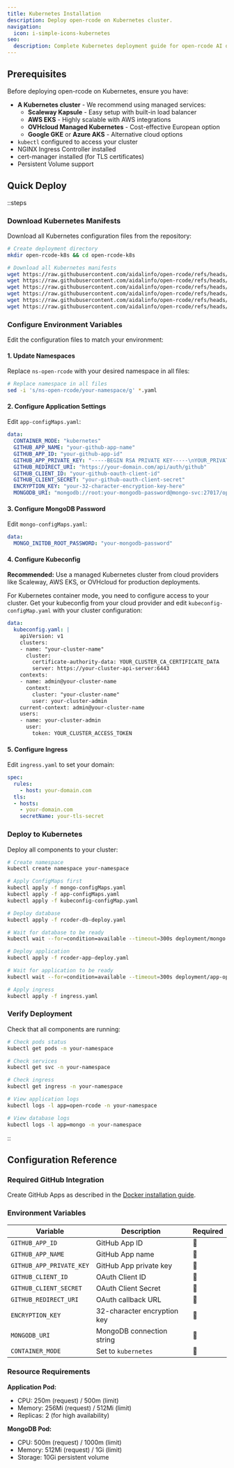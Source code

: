 ```yaml
---
title: Kubernetes Installation
description: Deploy open-rcode on Kubernetes cluster.
navigation:
  icon: i-simple-icons-kubernetes
seo:
  description: Complete Kubernetes deployment guide for open-rcode AI development platform.
---
```


## Prerequisites

Before deploying open-rcode on Kubernetes, ensure you have:

- **A Kubernetes cluster** - We recommend using managed services:
  - **Scaleway Kapsule** - Easy setup with built-in load balancer
  - **AWS EKS** - Highly scalable with AWS integrations
  - **OVHcloud Managed Kubernetes** - Cost-effective European option
  - **Google GKE** or **Azure AKS** - Alternative cloud options
- `kubectl` configured to access your cluster
- NGINX Ingress Controller installed
- cert-manager installed (for TLS certificates)
- Persistent Volume support

## Quick Deploy

::steps
### Download Kubernetes Manifests

Download all Kubernetes configuration files from the repository:

```bash [Terminal]
# Create deployment directory
mkdir open-rcode-k8s && cd open-rcode-k8s

# Download all Kubernetes manifests
wget https://raw.githubusercontent.com/aidalinfo/open-rcode/refs/heads/dev/setup/kubernetes/app-configMaps.yaml
wget https://raw.githubusercontent.com/aidalinfo/open-rcode/refs/heads/dev/setup/kubernetes/mongo-configMaps.yaml
wget https://raw.githubusercontent.com/aidalinfo/open-rcode/refs/heads/dev/setup/kubernetes/kubeconfig-configMap.yaml
wget https://raw.githubusercontent.com/aidalinfo/open-rcode/refs/heads/dev/setup/kubernetes/rcoder-db-deploy.yaml
wget https://raw.githubusercontent.com/aidalinfo/open-rcode/refs/heads/dev/setup/kubernetes/rcoder-app-deploy.yaml
wget https://raw.githubusercontent.com/aidalinfo/open-rcode/refs/heads/dev/setup/kubernetes/ingress.yaml
```

### Configure Environment Variables

Edit the configuration files to match your environment:

#### 1. Update Namespaces
Replace `ns-open-rcode` with your desired namespace in all files:

```bash [Terminal]
# Replace namespace in all files
sed -i 's/ns-open-rcode/your-namespace/g' *.yaml
```

#### 2. Configure Application Settings
Edit `app-configMaps.yaml`:

```yaml [app-configMaps.yaml]
data:
  CONTAINER_MODE: "kubernetes"
  GITHUB_APP_NAME: "your-github-app-name"
  GITHUB_APP_ID: "your-github-app-id"
  GITHUB_APP_PRIVATE_KEY: "-----BEGIN RSA PRIVATE KEY-----\nYOUR_PRIVATE_KEY_CONTENT\n-----END RSA PRIVATE KEY-----"
  GITHUB_REDIRECT_URI: "https://your-domain.com/api/auth/github"
  GITHUB_CLIENT_ID: "your-github-oauth-client-id"
  GITHUB_CLIENT_SECRET: "your-github-oauth-client-secret"
  ENCRYPTION_KEY: "your-32-character-encryption-key-here"
  MONGODB_URI: "mongodb://root:your-mongodb-password@mongo-svc:27017/openrcode?authSource=admin"
```

#### 3. Configure MongoDB Password
Edit `mongo-configMaps.yaml`:

```yaml [mongo-configMaps.yaml]
data:
  MONGO_INITDB_ROOT_PASSWORD: "your-mongodb-password"
```

#### 4. Configure Kubeconfig
**Recommended:** Use a managed Kubernetes cluster from cloud providers like Scaleway, AWS EKS, or OVHcloud for production deployments.

For Kubernetes container mode, you need to configure access to your cluster. Get your kubeconfig from your cloud provider and edit `kubeconfig-configMap.yaml` with your cluster configuration:

```yaml [kubeconfig-configMap.yaml]
data:
  kubeconfig.yaml: |
    apiVersion: v1
    clusters:
    - name: "your-cluster-name"
      cluster:
        certificate-authority-data: YOUR_CLUSTER_CA_CERTIFICATE_DATA
        server: https://your-cluster-api-server:6443
    contexts:
    - name: admin@your-cluster-name
      context:
        cluster: "your-cluster-name"
        user: your-cluster-admin
    current-context: admin@your-cluster-name
    users:
    - name: your-cluster-admin
      user:
        token: YOUR_CLUSTER_ACCESS_TOKEN
```

#### 5. Configure Ingress
Edit `ingress.yaml` to set your domain:

```yaml [ingress.yaml]
spec:
  rules:
    - host: your-domain.com
  tls:
  - hosts:
    - your-domain.com
    secretName: your-tls-secret
```

### Deploy to Kubernetes

Deploy all components to your cluster:

```bash [Terminal]
# Create namespace
kubectl create namespace your-namespace

# Apply ConfigMaps first
kubectl apply -f mongo-configMaps.yaml
kubectl apply -f app-configMaps.yaml
kubectl apply -f kubeconfig-configMap.yaml

# Deploy database
kubectl apply -f rcoder-db-deploy.yaml

# Wait for database to be ready
kubectl wait --for=condition=available --timeout=300s deployment/mongo -n your-namespace

# Deploy application
kubectl apply -f rcoder-app-deploy.yaml

# Wait for application to be ready
kubectl wait --for=condition=available --timeout=300s deployment/app-open-rcode -n your-namespace

# Apply ingress
kubectl apply -f ingress.yaml
```

### Verify Deployment

Check that all components are running:

```bash [Terminal]
# Check pods status
kubectl get pods -n your-namespace

# Check services
kubectl get svc -n your-namespace

# Check ingress
kubectl get ingress -n your-namespace

# View application logs
kubectl logs -l app=open-rcode -n your-namespace

# View database logs
kubectl logs -l app=mongo -n your-namespace
```
::

## Configuration Reference

### Required GitHub Integration

Create GitHub Apps as described in the [Docker installation guide](/getting-started/installation-docker#configure-github-integration).

### Environment Variables

| Variable | Description | Required |
|----------|-------------|----------|
| `GITHUB_APP_ID` | GitHub App ID |  |
| `GITHUB_APP_NAME` | GitHub App name |  |
| `GITHUB_APP_PRIVATE_KEY` | GitHub App private key |  |
| `GITHUB_CLIENT_ID` | OAuth Client ID |  |
| `GITHUB_CLIENT_SECRET` | OAuth Client Secret |  |
| `GITHUB_REDIRECT_URI` | OAuth callback URL |  |
| `ENCRYPTION_KEY` | 32-character encryption key |  |
| `MONGODB_URI` | MongoDB connection string |  |
| `CONTAINER_MODE` | Set to `kubernetes` |  |

### Resource Requirements

**Application Pod:**
- CPU: 250m (request) / 500m (limit)
- Memory: 256Mi (request) / 512Mi (limit)
- Replicas: 2 (for high availability)

**MongoDB Pod:**
- CPU: 500m (request) / 1000m (limit)
- Memory: 512Mi (request) / 1Gi (limit)
- Storage: 10Gi persistent volume
